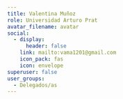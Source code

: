 ```yaml
---
title: Valentina Muñoz
role: Universidad Arturo Prat
avatar_filename: avatar
social:
  - display:
      header: false
    link: mailto:vama1201@gmail.com
    icon_pack: fas
    icon: envelope
superuser: false
user_groups:
  - Delegados/as
---
```


